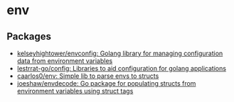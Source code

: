 # env

## Packages

- [kelseyhightower/envconfig: Golang library for managing configuration data from environment variables](https://github.com/kelseyhightower/envconfig)
- [lestrrat-go/config: Libraries to aid configuration for golang applications](https://github.com/lestrrat-go/config)
- [caarlos0/env: Simple lib to parse envs to structs](https://github.com/caarlos0/env)
- [joeshaw/envdecode: Go package for populating structs from environment variables using struct tags](https://github.com/joeshaw/envdecode)
